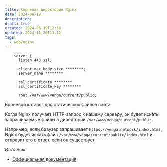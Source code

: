 ```yaml
---
title: Корневая директория Nginx
date: 2024-06-19
description: 
draft: true
created: 2024-06-19T12:50
updated: 2024-11-26T13:12
tags:
  - web/nginx
---
```

```nginx
    server {
      listen 443 ssl;

      client_max_body_size ********;
      server_name ********

      ssl_certificate ********
      ssl_certificate_key ********

      root /var/www/venga/current/public;
```

Корневой каталог для статических файлов сайта.

Когда Nginx получает HTTP-запрос к нашему серверу, он будет искать запрашиваемые файлы в директории `/var/www/venga/current/public`. 

Например, если браузер запрашивает `https://venga.network/index.html`, Nginx будет искать файл `/var/www/venga/current/public/index.html` и отправит его в ответ, если он существует.

*Источник:*
- [Оффициальная документация](https://docs.nginx.com/nginx/admin-guide/web-server/serving-static-content/)
